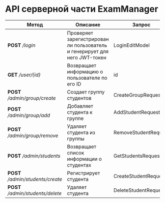 # API серверной части ExamManager

|          Метод          |          Описание          |          Запрос          |          Ответ          |
|--------|--------|--------|--------|
|  **POST** */login*  |  Проверяет зарегистрирован ли пользователь и генерирует для него JWT-токен  |  LoginEditModel  |  Response  |
|  **GET** */user/{id}*  |  Возвращает информацию о пользователе по его ID  |  id  |  UserDataResponse  |
| **POST** */admin/group/create* |  Создает группу студентов  |  CreateGroupRequest  |  GroupDataResponse  |
| **POST** */admin/group/add* | Добавляет студента к группе | AddStudentRequest | GroupDataResponse |
| **POST** */admin/group/remove* | Удаляет студента из группы | RemoveStudentRequest | GroupDataResponse |
| **POST** */admin/students* | Возвращает список информации о студентах | GetStudentsRequest | StudentsDataResponse |
| **POST** */admin/students/create* | Регистрирует студента | CreateStudentRequest | UserDataResponse |
| **POST** */admin/students/delete* | Удаляет студента | DeleteStudentRequest | Response |
